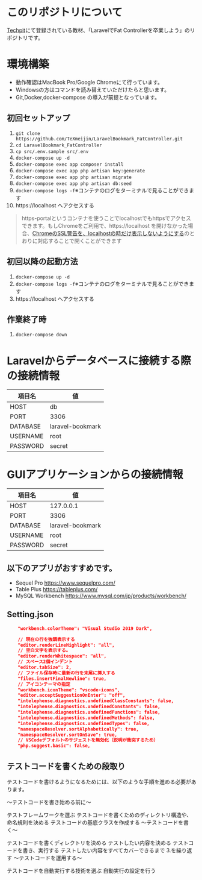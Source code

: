 # このリポジトリについて
<a href='https://www.techpit.jp/'>Techpit</a>にて登録されている教材、「LaravelでFat Controllerを卒業しよう」のリポジトリです。

# 環境構築
- 動作確認はMacBook Pro/Google Chromeにて行っています。
- Windowsの方はコマンドを読み替えていただけたらと思います。
- Git,Docker,docker-compose の導入が前提となっています。

## 初回セットアップ
1. `git clone https://github.com/TeXmeijin/LaravelBookmark_FatController.git`
1. `cd LaravelBookmark_FatController`
1. `cp src/.env.sample src/.env`
1. `docker-compose up -d`
1. `docker-compose exec app composer install`
1. `docker-compose exec app php artisan key:generate`
1. `docker-compose exec app php artisan migrate`
1. `docker-compose exec app php artisan db:seed`
1. `docker-compose logs -f`※コンテナのログをターミナルで見ることができます
1. https://localhost へアクセスする

> https-portalというコンテナを使うことでlocalhostでもhttpsでアクセスできます。もしChromeをご利用で、https://localhost を開けなかった場合、[ChromeのSSL警告を、localhostの時だけ表示しないようにする](https://qiita.com/yanchi4425/items/76e502c41cbfb4f0542b )のとおりに対応することで開くことができます

## 初回以降の起動方法
1. `docker-compose up -d`
1. `docker-compose logs -f`※コンテナのログをターミナルで見ることができます
1. https://localhost へアクセスする

## 作業終了時
1. `docker-compose down`

# Laravelからデータベースに接続する際の接続情報
| 項目名   | 値               | 
| -------- | ---------------- | 
| HOST     | db               | 
| PORT     | 3306             | 
| DATABASE | laravel-bookmark | 
| USERNAME | root             | 
| PASSWORD | secret           | 

# GUIアプリケーションからの接続情報
| 項目名   | 値               | 
| -------- | ---------------- | 
| HOST     | 127.0.0.1       | 
| PORT     | 3306             | 
| DATABASE | laravel-bookmark | 
| USERNAME | root             | 
| PASSWORD | secret           | 

## 以下のアプリがおすすめです。
- Sequel Pro https://www.sequelpro.com/
- Table Plus https://tableplus.com/
- MySQL Workbench https://www.mysql.com/jp/products/workbench/

## Setting.json

```json
    "workbench.colorTheme": "Visual Studio 2019 Dark",

    // 現在の行を強調表示する
    "editor.renderLineHighlight": "all",
    // 空白文字を表示する。
    "editor.renderWhitespace": "all",
    // スペース2個インデント
    "editor.tabSize": 2,
    // ファイル保存時に最新の行を末尾に挿入する
    "files.insertFinalNewline": true,
    // アイコンテーマの指定
    "workbench.iconTheme": "vscode-icons",
    "editor.acceptSuggestionOnEnter": "off",
    "intelephense.diagnostics.undefinedClassConstants": false,
    "intelephense.diagnostics.undefinedConstants": false,
    "intelephense.diagnostics.undefinedFunctions": false,
    "intelephense.diagnostics.undefinedMethods": false,
    "intelephense.diagnostics.undefinedTypes": false,
    "namespaceResolver.sortAlphabetically": true,
    "namespaceResolver.sortOnSave": true,
    // VSCodeデフォルトのサジェストを無効化（説明が衝突するため）
    "php.suggest.basic": false,
```

## テストコードを書くための段取り
テストコードを書けるようになるためには、以下のような手順を進める必要があります。

〜テストコードを書き始める前に〜

テストフレームワークを選ぶ
テストコードを書くためのディレクトリ構造や、命名規則を決める
テストコードの基底クラスを作成する
〜テストコードを書く〜

テストコードを書くディレクトリを決める
テストしたい内容を決める
テストコードを書き、実行する
テストしたい内容をすべてカバーできるまで 3.を繰り返す
〜テストコードを運用する〜

テストコードを自動実行する技術を選ぶ
自動実行の設定を行う
